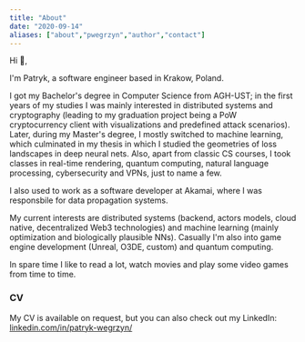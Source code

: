 ```yaml
---
title: "About"
date: "2020-09-14"
aliases: ["about","pwegrzyn","author","contact"]
---
```


Hi 👋, 

I'm Patryk, a software engineer based in Krakow, Poland. 

I got my Bachelor's degree in Computer Science from AGH-UST; in the first years of my studies I was mainly interested in distributed systems and cryptography (leading to my graduation project being a PoW cryptocurrency client with visualizations and predefined attack scenarios). Later, during my Master's degree, I mostly switched to machine learning, which culminated in my thesis in which I studied the geometries of loss landscapes in deep neural nets. Also, apart from classic CS courses, I took classes in real-time rendering, quantum computing, natural language processing, cybersecurity and VPNs, just to name a few.

I also used to work as a software developer at Akamai, where I was responsbile for data propagation systems.

My current interests are distributed systems (backend, actors models, cloud native, decentralized Web3 technologies) and machine learning (mainly optimization and biologically plausible NNs). Casually I'm also into game engine development (Unreal, O3DE, custom) and quantum computing. 

In spare time I like to read a lot, watch movies and play some video games from time to time.

### CV

My CV is available on request, but you can also check out my LinkedIn: [linkedin.com/in/patryk-wegrzyn/](https://www.linkedin.com/in/patryk-wegrzyn/)
